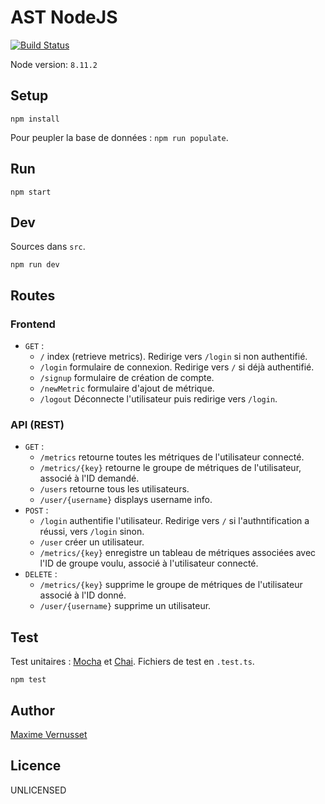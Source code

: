 # AST NodeJS

[![Build Status](https://travis-ci.org/MaximeVernusset/NodeJS_TP1.svg?branch=master)](https://travis-ci.org/MaximeVernusset/NodeJS_TP1)

Node version: `8.11.2`


## Setup 
```
npm install 
```
Pour peupler la base de données : `npm run populate`.

## Run
```
npm start
```

## Dev
Sources dans `src`.
```
npm run dev
```

## Routes
### Frontend
* ``GET`` :
    - ``/`` index (retrieve metrics). Redirige vers ``/login`` si non authentifié.
    - ``/login`` formulaire de connexion. Redirige vers ``/`` si déjà authentifié.
    - ``/signup`` formulaire de création de compte.
    - ``/newMetric`` formulaire d'ajout de métrique.
    - ``/logout`` Déconnecte l'utilisateur puis redirige vers ``/login``.
### API (REST)
* ``GET`` :
    - ``/metrics`` retourne toutes les métriques de l'utilisateur connecté.
    - ``/metrics/{key}`` retourne le groupe de métriques de l'utilisateur, associé à l'ID demandé.
    - ``/users`` retourne tous les utilisateurs.
    - ``/user/{username}`` displays username info.
* ``POST`` :
    - ``/login`` authentifie l'utilisateur. Redirige vers ``/`` si l'authntification a réussi, vers ``/login`` sinon.
    - ``/user`` créer un utilisateur.
    - ``/metrics/{key}`` enregistre un tableau de métriques associées avec l'ID de groupe voulu, associé à l'utilisateur connecté.
* ``DELETE`` :
    - ``/metrics/{key}`` supprime le groupe de métriques de l'utilisateur associé à l'ID donné.
    - ``/user/{username}`` supprime un utilisateur.

## Test
Test unitaires : [Mocha](https://mochajs.org/) et [Chai](https://www.chaijs.com/).
Fichiers de test en `.test.ts`.
```
npm test
```


## Author
[Maxime Vernusset](https://github.com/MaximeVernusset)

## Licence
UNLICENSED